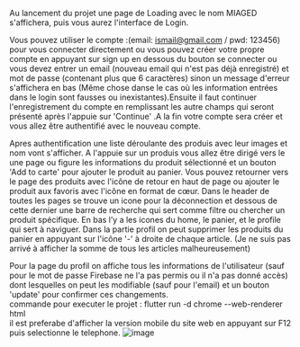 Au lancement du projet une page de Loading avec le nom MIAGED s'affichera, puis vous aurez l'interface de Login.

Vous pouvez utiliser le compte :(email: ismail@gmail.com / pwd: 123456) pour vous connecter directement ou vous pouvez créer votre propre compte en appuyant sur sign up en dessous du bouton se connecter ou vous devez entrer un email (nouveau email qui n'est pas déjà enregistré) et mot de passe (contenant plus que 6 caractères) sinon un message d'erreur s'affichera en bas (Même chose danse le cas où les information entrées dans le login sont fausses ou inexistantes).Ensuite il faut continuer l'enregistrement du compte en remplissant les autre champs qui seront présenté après l'appuie sur 'Continue' .A la fin votre compte sera créer et vous allez être authentifié avec le nouveau compte.

Apres authentification une liste déroulante des produis avec leur images et nom vont s'afficher. A l'appuie sur un produis vous allez être dirigé vers le une page ou figure les informations du produit sélectionné et un bouton 'Add to carte' pour ajouter le produit au panier.
Vous pouvez retourner vers le page des produits avec l'icône de retour en haut de page ou ajouter le produit aux favoris avec l'icône en format de cœur.
Dans le header de toutes les pages se trouve un icone pour la déconnection et dessous de cette dernier une barre de recherche qui sert comme filtre ou chercher un produit spécifique.
En bas l’y a les icones du home, le panier, et le profile qui sert à naviguer.
Dans la partie profil on peut supprimer les produits du panier en appuyant sur l'icône '-' à droite de chaque article. (Je ne suis pas arrivé à afficher la somme de tous les articles malheureusement)

Pour la page du profil on affiche tous les informations de l'utilisateur (sauf pour le mot de passe Firebase ne l'a pas permis ou il n'a pas donné accès) dont lesquelles on peut les modifiable (sauf pour l'email) et un bouton 'update' pour confirmer ces changements.</br>
commande pour executer le projet : flutter run -d chrome --web-renderer html </br>
il est preferabe d'afficher la version mobile du site web en appuyant sur F12 puis selectionne le telephone.
![image](https://user-images.githubusercontent.com/84333680/209479471-8be39770-e6c8-4d64-a79b-86cf47982985.png)
